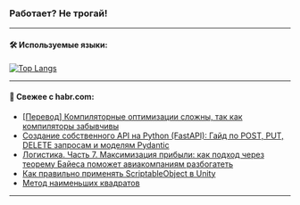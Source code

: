 ### Работает? Не трогай!

---
<!--
#### 🛠️ Technical stack:

![Java](https://img.shields.io/badge/Java-informational?logo=Oracle&style=flat&logoColor=white&color=FF4500)
![Kotlin](https://img.shields.io/badge/Kotlin-informational?logo=Kotlin&style=flat&logoColor=white&color=774D97)
![TS](https://img.shields.io/badge/TypeScript-informational?logo=typeScript&style=flat&logoColor=black&color=017acc)
![Python](https://img.shields.io/badge/Python-informational?logo=Python&style=flat&logoColor=black&color=ffdd54) <br>
![Spring](https://img.shields.io/badge/Spring-informational?logo=Spring&style=flat&logoColor=white&color=6DB33F) 
![SpringBoot](https://img.shields.io/badge/SpringBoot-informational?logo=SpringBoot&style=flat&logoColor=white&color=6DB33F)
![Nest](https://img.shields.io/badge/NestJS-informational?logo=NestJS&style=flat&logoColor=white&color=E0234E) 
![NodeJS](https://img.shields.io/badge/NodeJS-informational?logo=node.js&style=flat&logoColor=white&color=70A760)<br>
![PostgreSQL](https://img.shields.io/badge/PostgreSQL-informational?logo=PostgreSQL&style=flat&logoColor=white&color=DAA520)
![MongoDB](https://img.shields.io/badge/MongoDB-informational?logo=MongoDB&style=flat&logoColor=white&color=870000)
![Apache](https://img.shields.io/badge/Apache-informational?logo=apache&style=flat&logoColor=white&color=f74e28)

___ 
-->

#### 🛠️ Используемые языки:

[![Top Langs](https://github-readme-stats-u2qms2cxw-advtsettinggmailcoms-projects.vercel.app/api/top-langs/?username=zloylis&langs_count=10&hide_title=true&title_color=e6edf3&size_weight=0.5&count_weight=0.5&layout=compact&hide_progress=true&hide_border=true&theme=dracula)](https://github.com/zloylis)

<!---


####  :octocat:&nbsp;&nbsp; Статистика:

![GitHub stats](https://github-readme-stats-u2qms2cxw-advtsettinggmailcoms-projects.vercel.app/api?username=zloylis&show_icons=true&hide_border=true&theme=dracula&title_color=e6edf3&include_all_commits=true&count_private=true&hide_rank=false&hide_title=true&rank_icon=github)
-->
---

#### 💬 Свежее с habr.com:

<!-- BLOG-POST-LIST:START -->
- [[Перевод] Компиляторные оптимизации сложны, так как компиляторы забывчивы](https://habr.com/ru/companies/timeweb/articles/826998/?utm_source=habrahabr&utm_medium=rss&utm_campaign=826998)
- [Создание собственного API на Python &lpar;FastAPI&rpar;: Гайд по POST, PUT, DELETE запросам и моделям Pydantic](https://habr.com/ru/articles/827134/?utm_source=habrahabr&utm_medium=rss&utm_campaign=827134)
- [Логистика. Часть 7. Максимизация прибыли: как подход через теорему Байеса поможет авиакомпаниям разбогатеть](https://habr.com/ru/articles/827102/?utm_source=habrahabr&utm_medium=rss&utm_campaign=827102)
- [Как правильно применять ScriptableObject в Unity](https://habr.com/ru/articles/826478/?utm_source=habrahabr&utm_medium=rss&utm_campaign=826478)
- [Метод наименьших квадратов](https://habr.com/ru/articles/827018/?utm_source=habrahabr&utm_medium=rss&utm_campaign=827018)
<!-- BLOG-POST-LIST:END -->

---
